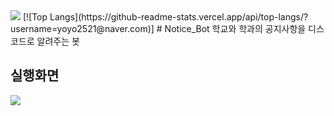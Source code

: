 <img src="https://capsule-render.vercel.app/api?type=waving&color=54aeff&height=150&section=header" />
[![Top Langs](https://github-readme-stats.vercel.app/api/top-langs/?username=yoyo2521@naver.com)]
# Notice_Bot
  학교와 학과의 공지사항을 디스코드로 알려주는 봇

## 실행화면




<img src="https://capsule-render.vercel.app/api?type=waving&color=54aeff&height=150&section=footer" />
